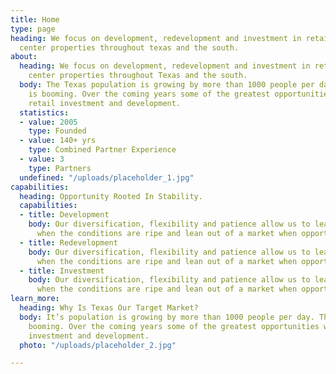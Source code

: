 ```yaml
---
title: Home
type: page
heading: We focus on development, redevelopment and investment in retail and shopping
  center properties throughout texas and the south.
about:
  heading: We focus on development, redevelopment and investment in retail and shopping
    center properties throughout Texas and the south.
  body: The Texas population is growing by more than 1000 people per day. The economy
    is booming. Over the coming years some of the greatest opportunities will be in
    retail investment and development.
  statistics:
  - value: 2005
    type: Founded
  - value: 140+ yrs
    type: Combined Partner Experience
  - value: 3
    type: Partners
  undefined: "/uploads/placeholder_1.jpg"
capabilities:
  heading: Opportunity Rooted In Stability.
  capabilities:
  - title: Development
    body: Our diversification, flexibility and patience allow us to lean into a market
      when the conditions are ripe and lean out of a market when opportunities narrow.
  - title: Redevelopment
    body: Our diversification, flexibility and patience allow us to lean into a market
      when the conditions are ripe and lean out of a market when opportunities narrow.
  - title: Investment
    body: Our diversification, flexibility and patience allow us to lean into a market
      when the conditions are ripe and lean out of a market when opportunities narrow.
learn_more:
  heading: Why Is Texas Our Target Market?
  body: It’s population is growing by more than 1000 people per day. The economy is
    booming. Over the coming years some of the greatest opportunities will be in retail
    investment and development.
  photo: "/uploads/placeholder_2.jpg"

---
```

